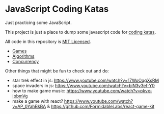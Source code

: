 # JavaScript Coding Katas

Just practicing some JavaScript.

This project is just a place to dump some javascript code for [coding katas](https://en.wikipedia.org/wiki/Kata_(programming)).

All code in this repository is [MIT Licensed](LICENSE).

* [Games](games/README.md)
* [Algorithms](algorithms/README.md)
* [Concurrency](concurrency/README.md)

Other things that might be fun to check out and do:

* star trek effect in js: https://www.youtube.com/watch?v=17WoOqgXsRM
* space invaders in js: https://www.youtube.com/watch?v=biN3v3ef-Y0
* how to make game music: https://www.youtube.com/watch?v=pkvx-ipbmVg
* make a game with react?  https://www.youtube.com/watch?v=AP_0YahBkBA & https://github.com/FormidableLabs/react-game-kit
